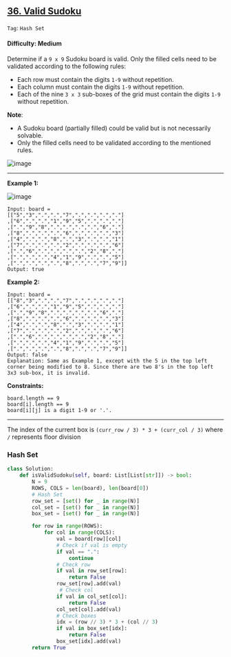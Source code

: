 ## [36. Valid Sudoku](https://leetcode.com/problems/valid-sudoku)

```Tag```: ```Hash Set```

#### Difficulty: Medium

Determine if a ```9 x 9``` Sudoku board is valid. Only the filled cells need to be validated according to the following rules:

- Each row must contain the digits ```1-9``` without repetition.
- Each column must contain the digits ```1-9``` without repetition.
- Each of the nine ```3 x 3``` sub-boxes of the grid must contain the digits ```1-9``` without repetition.

__Note__:

- A Sudoku board (partially filled) could be valid but is not necessarily solvable.
- Only the filled cells need to be validated according to the mentioned rules.

![image](https://github.com/quananhle/Python/assets/35042430/c4e01be1-1e04-479f-9191-576db90fab2d)

---

__Example 1:__

![image](https://upload.wikimedia.org/wikipedia/commons/thumb/f/ff/Sudoku-by-L2G-20050714.svg/250px-Sudoku-by-L2G-20050714.svg.png)
```
Input: board = 
[["5","3",".",".","7",".",".",".","."]
,["6",".",".","1","9","5",".",".","."]
,[".","9","8",".",".",".",".","6","."]
,["8",".",".",".","6",".",".",".","3"]
,["4",".",".","8",".","3",".",".","1"]
,["7",".",".",".","2",".",".",".","6"]
,[".","6",".",".",".",".","2","8","."]
,[".",".",".","4","1","9",".",".","5"]
,[".",".",".",".","8",".",".","7","9"]]
Output: true
```

__Example 2:__
```
Input: board = 
[["8","3",".",".","7",".",".",".","."]
,["6",".",".","1","9","5",".",".","."]
,[".","9","8",".",".",".",".","6","."]
,["8",".",".",".","6",".",".",".","3"]
,["4",".",".","8",".","3",".",".","1"]
,["7",".",".",".","2",".",".",".","6"]
,[".","6",".",".",".",".","2","8","."]
,[".",".",".","4","1","9",".",".","5"]
,[".",".",".",".","8",".",".","7","9"]]
Output: false
Explanation: Same as Example 1, except with the 5 in the top left corner being modified to 8. Since there are two 8's in the top left 3x3 sub-box, it is invalid.
```

__Constraints:__
```
board.length == 9
board[i].length == 9
board[i][j] is a digit 1-9 or '.'.
```

---

The index of the current box is ```(curr_row / 3) * 3 + (curr_col / 3)``` where ```/``` represents floor division

### Hash Set

```Python
class Solution:
    def isValidSudoku(self, board: List[List[str]]) -> bool:
        N = 9
        ROWS, COLS = len(board), len(board[0])
        # Hash Set
        row_set = [set() for _ in range(N)]
        col_set = [set() for _ in range(N)]
        box_set = [set() for _ in range(N)]

        for row in range(ROWS):
            for col in range(COLS):
                val = board[row][col]
                # Check if val is empty
                if val == ".":
                    continue
                # Check row
                if val in row_set[row]:
                    return False
                row_set[row].add(val)          
                 # Check col
                if val in col_set[col]:
                    return False
                col_set[col].add(val)
                # Check boxes
                idx = (row // 3) * 3 + (col // 3)
                if val in box_set[idx]:
                    return False
                box_set[idx].add(val)
        return True
```



